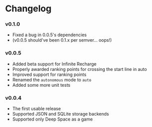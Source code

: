 # Changelog

### v0.1.0
- Fixed a bug in 0.0.5's dependencies
- (v0.0.5 should've been 0.1.x per semver... oops!)

### v0.0.5
- Added beta support for Infinite Recharge
- Properly awarded ranking points for crossing the start line in auto
- Improved support for ranking points
- Renamed the `autonomous` mode to `auto`
- Added some more unit tests

### v0.0.4
- The first usable release
- Supported JSON and SQLite storage backends
- Supported only Deep Space as a game
